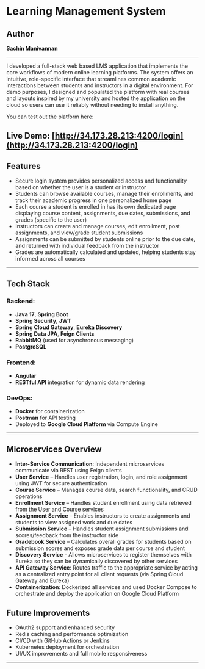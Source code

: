 # Learning Management System

## Author

**Sachin Manivannan**   

---
I developed a full-stack web based LMS application that implements the core workflows of modern online learning platforms. The system offers an intuitive, role-specific interface that streamlines common academic interactions between students and instructors in a digital environment. For demo purposes, I designed and populated the platform with real courses and layouts inspired by my university and hosted the application on the cloud so users can use it reliably without needing to install anything.

You can test out the platform here:

**Live Demo**: [http://34.173.28.213:4200/login](http://34.173.28.213:4200/login)
---
## Features

- Secure login system provides personalized access and functionality based on whether the user is a student or instructor
- Students can browse available courses, manage their enrollments, and track their academic progress in one personalized home page
- Each course a student is enrolled in has its own dedicated page displaying course content, assignments, due dates, submissions, and grades (specific to the user)
- Instructors can create and manage courses, edit enrollment, post assignments, and view/grade student submissions
- Assignments can be submitted by students online prior to the due date, and returned with individual feedback from the instructor
- Grades are automatically calculated and updated, helping students stay informed across all courses

---

## Tech Stack

### Backend:
- **Java 17**, **Spring Boot**
- **Spring Security**, **JWT**
- **Spring Cloud Gateway**, **Eureka Discovery**
- **Spring Data JPA**, **Feign Clients**
- **RabbitMQ** (used for asynchronous messaging)
- **PostgreSQL**

### Frontend:
- **Angular**  
- **RESTful API** integration for dynamic data rendering

### DevOps:
- **Docker** for containerization  
- **Postman** for API testing  
- Deployed to **Google Cloud Platform** via Compute Engine

---

## Microservices Overview

- **Inter-Service Communication**: Independent microservices communicate via REST using Feign clients
- **User Service** – Handles user registration, login, and role assignment using JWT for secure authentication
- **Course Service** – Manages course data, search functionality, and CRUD operations  
- **Enrollment Service** – Handles student enrollment using data retrieved from the User and Course services
- **Assignment Service** – Enables instructors to create assignments and students to view assigned work and due dates
- **Submission Service** – Handles student assignment submissions and scores/feedback from the instructor side
- **Gradebook Service** – Calculates overall grades for students based on submission scores and exposes grade data per course and student
- **Discovery Service** - Allows microservices to register themselves with Eureka so they can be dynamically discovered by other services
- **API Gateway Service**: Routes traffic to the appropriate service by acting as a centralized entry point for all client requests (via Spring Cloud Gateway and Eureka)
- **Containerization**: Dockerized all services and used Docker Compose to orchestrate and deploy the application on Google Cloud Platform


## Future Improvements

- OAuth2 support and enhanced security
- Redis caching and performance optimization
- CI/CD with GitHub Actions or Jenkins
- Kubernetes deployment for orchestration
- UI/UX improvements and full mobile responsiveness

---



